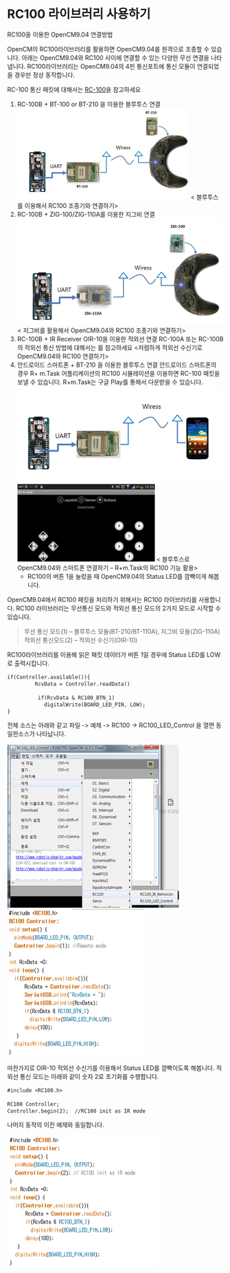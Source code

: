# RC100 라이브러리 사용하기

RC100을 이용한 OpenCM9.04 연결방법

OpenCM의 RC100라이브러리를 활용하면 OpenCM9.04를 원격으로 조종할 수 있습니다. 아래는 OpenCM9.04와 RC100 사이에 연결할 수 있는 다양한 무선 연결을 나타냅니다.
RC100라이브러리는 OpenCM9.04의 4핀 통신포트에 통신 모듈이 연결되었을 경우만 정상 동작합니다.

RC-100 통신 패킷에 대해서는 [RC-100]을 참고하세요

1. RC-100B + BT-100 or BT-210 을 이용한 블루투스 연결
   ![img](/assets/images/sw/opencm/opencm9.04_rc100_2.jpg)
   < 블루투스를 이용해서 RC100 조종기와 연결하기>
2. RC-100B + ZIG-100/ZIG-110A를 이용한 지그비 연결
   ![img](/assets/images/sw/opencm/opencm9.04_20.png)
   < 지그비를 활용해서 OpenCM9.04와 RC100 조종기와 연결하기>
3. RC-100B + IR Receiver OIR-10을 이용한 적외선 연결
   RC-100A 또는 RC-100B의 적외선 통신 방법에 대해서는 를 참고하세요
   <저렴하게 적외선 수신기로 OpenCM9.04와 RC100 연결하기>
4. 안드로이드 스마트폰 + BT-210 을 이용한 블루투스 연결
   안드로이드 스마트폰의 경우 R+ m.Task 어플리케이션의 RC100 시뮬레이션을 이용하면 RC-100 패킷을 보낼 수 있습니다. R+m.Task는 구글 Play를 통해서 다운받을 수 있습니다.
   ![img](/assets/images/sw/opencm/opencm9.04_2.png)
   ![img](/assets/images/sw/opencm/opencm9.04_rc100_4.png)
   < 블루투스로 OpenCM9.04와 스마트폰 연결하기 – R+m.Task의 RC100 기능 활용>
   * RC100의 버튼 1을 눌렀을 때 OpenCM9.04의 Status LED를 깜빡이게 해봅니다.

  OpenCM9.04에서 RC100 패킷을 처리하기 위해서는 RC100 라이브러리를 사용합니다.
  RC100 라이브러리는 무선통신 모드와 적외선 통신 모드의 2가지 모드로 시작할 수 있습니다.

  >무선 통신 모드(1) – 블루투스 모듈(BT-210/BT-110A), 지그비 모듈(ZIG-110A)
  적외선 통신모드(2) – 적외선 수신기(OIR-10)

RC100라이브러리를 이용해 읽은 패킷 데이터가 버튼 1일 경우에 Status LED를 LOW로 출력시킵니다.
```
if(Controller.available()){
​         RcvData = Controller.readData()

​          if(RcvData & RC100_BTN_1)
​            digitalWrite(BOARD_LED_PIN, LOW);
}
```
전체 소스는 아래와 같고 파일 -> 예제 -> RC100 -> RC100_LED_Control 을 열면 동일한소스가 나타납니다.

![img](/assets/images/sw/opencm/opencm9.04_rc100_5.jpg)
![img](/assets/images/sw/opencm/opencm9.04_rc100_6.png)

마찬가지로 OIR-10 적외선 수신기를 이용해서 Status LED를 깜빡이도록 해봅니다.
적외선 통신 모드는 아래와 같이 숫자 2로 초기화를 수행합니다.

```
#include <RC100.h>

RC100 Controller;
Controller.begin(2);  //RC100 init as IR mode
```

나머지 동작의 이전 예제와 동일합니다.

![img](/assets/images/sw/opencm/opencm9.04_rc100_7.png)

[RC-100]: ???
